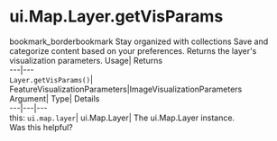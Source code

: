  
#  ui.Map.Layer.getVisParams
bookmark_borderbookmark Stay organized with collections  Save and categorize content based on your preferences.
Returns the layer's visualization parameters. 
Usage| Returns  
---|---  
`Layer.getVisParams()`| FeatureVisualizationParameters|ImageVisualizationParameters  
Argument| Type| Details  
---|---|---  
this: `ui.map.layer`| ui.Map.Layer| The ui.Map.Layer instance.  
Was this helpful?

